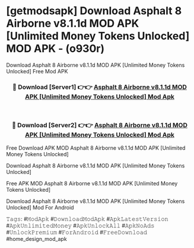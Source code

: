 # [getmodsapk] Download Asphalt 8 Airborne v8.1.1d MOD APK [Unlimited Money Tokens Unlocked] MOD APK - (o930r)
Download Asphalt 8 Airborne v8.1.1d MOD APK [Unlimited Money Tokens Unlocked] Free Mod APK

<div align="center">
<h3>🔴 Download [Server1] 👉👉 <a href="https://apk-comot.site?title=Asphalt_8_Airborne_v8.1.1d_MOD_APK_[Unlimited_Money_Tokens_Unlocked]">Asphalt 8 Airborne v8.1.1d MOD APK [Unlimited Money Tokens Unlocked] Mod Apk</a></h3><br>

<h3>🔴 Download [Server2] 👉👉 <a href="https://apk-comot.site?title=Asphalt_8_Airborne_v8.1.1d_MOD_APK_[Unlimited_Money_Tokens_Unlocked]">Asphalt 8 Airborne v8.1.1d MOD APK [Unlimited Money Tokens Unlocked] Mod Apk</a></h3>
</div>


Free Download APK MOD Asphalt 8 Airborne v8.1.1d MOD APK [Unlimited Money Tokens Unlocked]

Download Asphalt 8 Airborne v8.1.1d MOD APK [Unlimited Money Tokens Unlocked] 

Free APK MOD Asphalt 8 Airborne v8.1.1d MOD APK [Unlimited Money Tokens Unlocked] 

Download Asphalt 8 Airborne v8.1.1d MOD APK [Unlimited Money Tokens Unlocked] Mod For Android

𝚃𝚊𝚐𝚜: #𝙼𝚘𝚍𝙰𝚙𝚔 #𝙳𝚘𝚠𝚗𝚕𝚘𝚊𝚍𝙼𝚘𝚍𝙰𝚙𝚔 #𝙰𝚙𝚔𝙻𝚊𝚝𝚎𝚜𝚝𝚅𝚎𝚛𝚜𝚒𝚘𝚗 #𝙰𝚙𝚔𝚄𝚗𝚕𝚒𝚖𝚒𝚝𝚎𝚍𝙼𝚘𝚗𝚎𝚢 #𝙰𝚙𝚔𝚄𝚗𝚕𝚘𝚌𝚔𝙰𝚕𝚕 #𝙰𝚙𝚔𝙽𝚘𝙰𝚍𝚜 #𝚄𝚗𝚕𝚘𝚌𝚔𝙿𝚛𝚎𝚖𝚒𝚞𝚖 #𝙵𝚘𝚛𝙰𝚗𝚍𝚛𝚘𝚒𝚍 #𝙵𝚛𝚎𝚎𝙳𝚘𝚠𝚗𝚕𝚘𝚊𝚍 #home_design_mod_apk